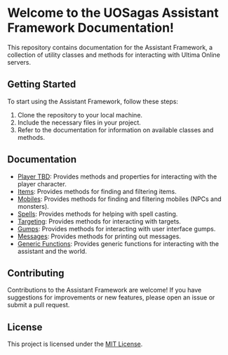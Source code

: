 # Welcome to the UOSagas Assistant Framework Documentation!

This repository contains documentation for the Assistant Framework, a collection of utility classes and methods for interacting with Ultima Online servers.

## Getting Started

To start using the Assistant Framework, follow these steps:

1. Clone the repository to your local machine.
2. Include the necessary files in your project.
3. Refer to the documentation for information on available classes and methods.

## Documentation

- [Player TBD](): Provides methods and properties for interacting with the player character.
- [Items](https://github.com/uosagas/assistant/wiki/Items): Provides methods for finding and filtering items.
- [Mobiles](https://github.com/uosagas/assistant/wiki/Mobiles): Provides methods for finding and filtering mobiles (NPCs and monsters).
- [Spells](https://github.com/uosagas/assistant/wiki/Spells): Provides methods for helping with spell casting.
- [Targeting](https://github.com/uosagas/assistant/wiki/Targeting): Provides methods for interacting with targets.
- [Gumps](https://github.com/uosagas/assistant/wiki/Gumps): Provides methods for interacting with user interface gumps.
- [Messages](https://github.com/uosagas/assistant/wiki/Messages): Provides methods for printing out messages.
- [Generic Functions](https://github.com/uosagas/assistant/wiki/Generic-Functions): Provides generic functions for interacting with the assistant and the world.

## Contributing

Contributions to the Assistant Framework are welcome! If you have suggestions for improvements or new features, please open an issue or submit a pull request.

## License

This project is licensed under the [MIT License](LICENSE).

